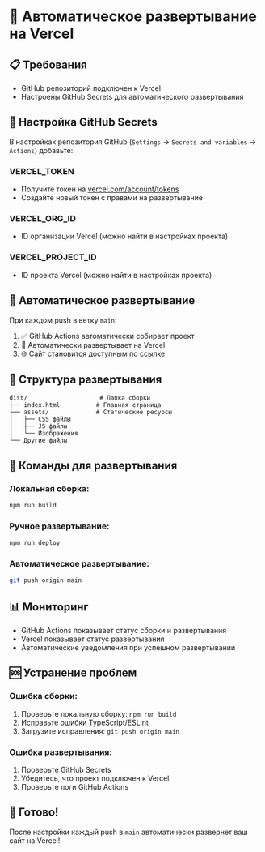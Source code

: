 # 🚀 Автоматическое развертывание на Vercel

## 📋 Требования

- GitHub репозиторий подключен к Vercel
- Настроены GitHub Secrets для автоматического развертывания

## 🔧 Настройка GitHub Secrets

В настройках репозитория GitHub (`Settings` → `Secrets and variables` → `Actions`) добавьте:

### **VERCEL_TOKEN**
- Получите токен на [vercel.com/account/tokens](https://vercel.com/account/tokens)
- Создайте новый токен с правами на развертывание

### **VERCEL_ORG_ID**
- ID организации Vercel (можно найти в настройках проекта)

### **VERCEL_PROJECT_ID**
- ID проекта Vercel (можно найти в настройках проекта)

## 🚀 Автоматическое развертывание

При каждом push в ветку `main`:
1. ✅ GitHub Actions автоматически собирает проект
2. 🚀 Автоматически развертывает на Vercel
3. 🌐 Сайт становится доступным по ссылке

## 📁 Структура развертывания

```
dist/                    # Папка сборки
├── index.html          # Главная страница
├── assets/             # Статические ресурсы
│   ├── CSS файлы
│   ├── JS файлы
│   └── Изображения
└── Другие файлы
```

## 🔄 Команды для развертывания

### **Локальная сборка:**
```bash
npm run build
```

### **Ручное развертывание:**
```bash
npm run deploy
```

### **Автоматическое развертывание:**
```bash
git push origin main
```

## 📊 Мониторинг

- GitHub Actions показывает статус сборки и развертывания
- Vercel показывает статус развертывания
- Автоматические уведомления при успешном развертывании

## 🆘 Устранение проблем

### **Ошибка сборки:**
1. Проверьте локальную сборку: `npm run build`
2. Исправьте ошибки TypeScript/ESLint
3. Загрузите исправления: `git push origin main`

### **Ошибка развертывания:**
1. Проверьте GitHub Secrets
2. Убедитесь, что проект подключен к Vercel
3. Проверьте логи GitHub Actions

## 🌟 Готово!

После настройки каждый push в `main` автоматически развернет ваш сайт на Vercel!
